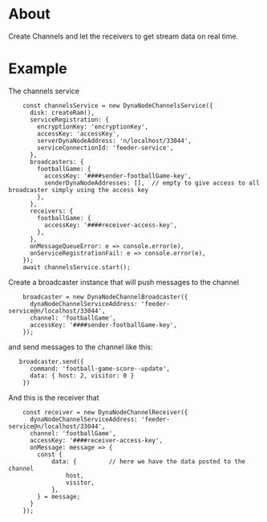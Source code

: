 # About

Create Channels and let the receivers to get stream data on real time.

# Example

The channels service

```
    const channelsService = new DynaNodeChannelsService({
      disk: createRam(),
      serviceRegistration: {
        encryptionKey: 'encryptionKey',
        accessKey: 'accessKey',
        serverDynaNodeAddress: 'n/localhost/33044',
        serviceConnectionId: 'feeder-service',
      },
      broadcasters: {
        footballGame: {
          accessKey: '####sender-footballGame-key',
          senderDynaNodeAddresses: [],  // empty to give access to all broadcaster simply using the access key
        },
      },
      receivers: {
        footballGame: {
          accessKey: '####receiver-access-key',
        },
      },
      onMessageQueueError: e => console.error(e),
      onServiceRegistrationFail: e => console.error(e),
    });
    await channelsService.start();

```

Create a broadcaster instance that will push messages to the channel

```
    broadcaster = new DynaNodeChannelBroadcaster({
      dynaNodeChannelServiceAddress: 'feeder-service@n/localhost/33044',
      channel: 'footballGame',
      accessKey: '####sender-footballGame-key',
    });
```

and send messages to the channel like this:

```
   broadcaster.send({
      command: 'football-game-score--update',
      data: { host: 2, visitor: 0 }
    })
```

And this is the receiver that 

```
    const receiver = new DynaNodeChannelReceiver({
      dynaNodeChannelServiceAddress: 'feeder-service@n/localhost/33044',
      channel: 'footballGame',
      accessKey: '####receiver-access-key',
      onMessage: message => {
        const {
            data: {         // here we have the data posted to the channel
                host,
                visitor,
            },
        } = message;
      }
    });

```

